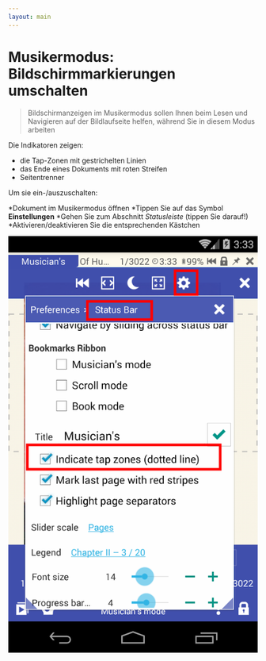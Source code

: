 ```yaml
---
layout: main
---
```


# Musikermodus: Bildschirmmarkierungen umschalten

> Bildschirmanzeigen im Musikermodus sollen Ihnen beim Lesen und Navigieren auf der Bildlaufseite helfen, während Sie in diesem Modus arbeiten

Die Indikatoren zeigen:

- die Tap-Zonen mit gestrichelten Linien
- das Ende eines Dokuments mit roten Streifen
- Seitentrenner

Um sie ein-/auszuschalten:

*Dokument im Musikermodus öffnen
*Tippen Sie auf das Symbol **Einstellungen**
*Gehen Sie zum Abschnitt _Statusleiste_ (tippen Sie darauf!)
*Aktivieren/deaktivieren Sie die entsprechenden Kästchen


![disable dashed lines](1.png)

